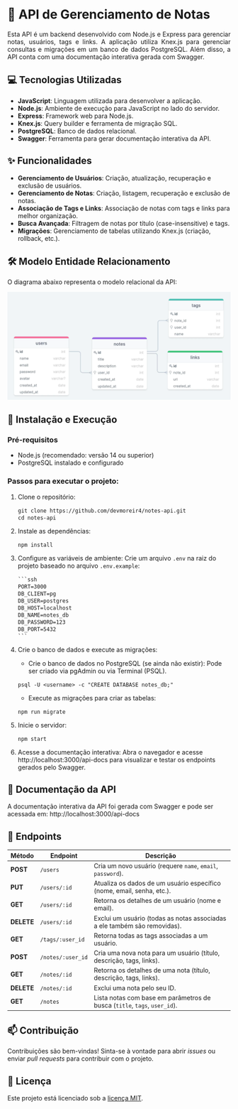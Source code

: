 # 📌 API de Gerenciamento de Notas

<p align="justify">
Esta API é um backend desenvolvido com Node.js e Express para gerenciar notas, usuários, tags e links. A aplicação utiliza Knex.js para gerenciar consultas e migrações em um banco de dados PostgreSQL. Além disso, a API conta com uma documentação interativa gerada com Swagger.
</p>

## 💻 Tecnologias Utilizadas

- **JavaScript**: Linguagem utilizada para desenvolver a aplicação.
- **Node.js**: Ambiente de execução para JavaScript no lado do servidor.
- **Express**: Framework web para Node.js.
- **Knex.js**: Query builder e ferramenta de migração SQL.
- **PostgreSQL**: Banco de dados relacional.
- **Swagger**: Ferramenta para gerar documentação interativa da API.

## ✨ Funcionalidades

- **Gerenciamento de Usuários**: Criação, atualização, recuperação e exclusão de usuários.
- **Gerenciamento de Notas**: Criação, listagem, recuperação e exclusão de notas.
- **Associação de Tags e Links**: Associação de notas com tags e links para melhor organização.
- **Busca Avançada**: Filtragem de notas por título (case-insensitive) e tags.
- **Migrações**: Gerenciamento de tabelas utilizando Knex.js (criação, rollback, etc.).

## 🛠️ Modelo Entidade Relacionamento

O diagrama abaixo representa o modelo relacional da API:

<div align="center">
  <img src="./.github/diagram.png" title="Project Diagram" alt="Project Diagram">
</div>

## 🚀 Instalação e Execução

### Pré-requisitos

- Node.js (recomendado: versão 14 ou superior)
- PostgreSQL instalado e configurado

### Passos para executar o projeto:

1.  Clone o repositório:

    ```ssh
    git clone https://github.com/devmoreir4/notes-api.git
    cd notes-api
    ```

2.  Instale as dependências:

    ```ssh
    npm install
    ```

3.  Configure as variáveis de ambiente:
    Crie um arquivo `.env` na raiz do projeto baseado no arquivo `.env.example`:

        ```ssh
        PORT=3000
        DB_CLIENT=pg
        DB_USER=postgres
        DB_HOST=localhost
        DB_NAME=notes_db
        DB_PASSWORD=123
        DB_PORT=5432
        ```

4.  Crie o banco de dados e execute as migrações:
    - Crie o banco de dados no PostgreSQL (se ainda não existir):
      Pode ser criado via pgAdmin ou via Terminal (PSQL).
    ```ssh
    psql -U <username> -c "CREATE DATABASE notes_db;"
    ```
    - Execute as migrações para criar as tabelas:
    ```ssh
    npm run migrate
    ```
5.  Inicie o servidor:
    ```ssh
    npm start
    ```
6.  Acesse a documentação interativa:
    Abra o navegador e acesse http://localhost:3000/api-docs para visualizar e testar os endpoints gerados pelo Swagger.

## 📄 Documentação da API

A documentação interativa da API foi gerada com Swagger e pode ser acessada em: http://localhost:3000/api-docs

## 🔌 Endpoints

| **Método** | **Endpoint**      | **Descrição**                                                             |
| ---------- | ----------------- | ------------------------------------------------------------------------- |
| **POST**   | `/users`          | Cria um novo usuário (requere `name`, `email`, `password`).               |
| **PUT**    | `/users/:id`      | Atualiza os dados de um usuário específico (nome, email, senha, etc.).    |
| **GET**    | `/users/:id`      | Retorna os detalhes de um usuário (nome e email).                         |
| **DELETE** | `/users/:id`      | Exclui um usuário (todas as notas associadas a ele também são removidas). |
| **GET**    | `/tags/:user_id`  | Retorna todas as tags associadas a um usuário.                            |
| **POST**   | `/notes/:user_id` | Cria uma nova nota para um usuário (título, descrição, tags, links).      |
| **GET**    | `/notes/:id`      | Retorna os detalhes de uma nota (título, descrição, tags, links).         |
| **DELETE** | `/notes/:id`      | Exclui uma nota pelo seu ID.                                              |
| **GET**    | `/notes`          | Lista notas com base em parâmetros de busca (`title`, `tags`, `user_id`). |

## 📫 Contribuição

Contribuições são bem-vindas! Sinta-se à vontade para abrir _issues_ ou enviar _pull requests_ para contribuir com o projeto.

## 📝 Licença

Este projeto está licenciado sob a [licença MIT](LICENSE).
